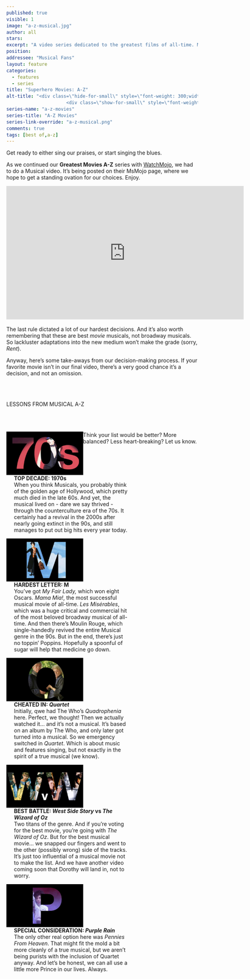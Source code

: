 ```yaml
---
published: true
visible: 1
image: "a-z-musical.jpg"
author: all
stars: 
excerpt: "A video series dedicated to the greatest films of all-time. Made In partnership with our friends at WatchMojo."
position: 
addressee: "Musical Fans"
layout: feature
categories: 
  - features
  - series
title: "Superhero Movies: A-Z"
alt-title: "<div class=\"hide-for-small\" style=\"font-weight: 300;width: 16rem;margin: -10rem auto 0 auto;font-family: Helvetica Neue;color: #fff;font-size: 1.5rem;padding-left: 2rem;text-align: center;\">The greatest movies of all time</div>
	                  <div class=\"show-for-small\" style=\"font-weight: 300;width: 10rem;margin: 3.5rem auto 0 auto;font-family: Helvetica Neue;color: #fff;font-size: 1rem;padding-left: 1rem;text-align: center;\">The greatest movies of all time</div>"
series-name: "a-z-movies"
series-title: "A-Z Movies"
series-link-override: "a-z-musical.png"
comments: true
tags: [best of,a-z]
---
```

Get ready to either sing our praises, or start singing the blues. 

As we continued our **Greatest Movies A-Z** series with [WatchMojo](https://www.youtube.com/channel/UCaWd5_7JhbQBe4dknZhsHJg), we had to do a Musical video. It’s being posted on their MsMojo page, where we hope to get a standing ovation for our choices. Enjoy. 

<div class="video-container"><iframe width="624" height="351" src="https://www.youtube.com/embed/tZSH0NASKRE?ecver=1" frameborder="0" allowfullscreen></iframe></div>

The last rule dictated a lot of our hardest decisions. And it’s also worth remembering that these are best _movie_ musicals, not broadway musicals. So lackluster adaptations into the new medium won’t make the grade (sorry, _Rent_). 

Anyway, here’s some take-aways from our decision-making process. If your favorite movie isn’t in our final video, there’s a very good chance it’s a decision, and not an omission. 

<p class="intro" style="margin-top:4rem">LESSONS FROM MUSICAL A-Z</p>

<div class="clearfix" style="margin-top:4rem;width:100%;">
	<div style="height:100%;float:left;width:40%;">
		<img style="vertical-align: top;display: inline-block;" src="/assets/img/features/inline/a-z-musical/top-decade.jpg"> 
	</div>
	<p style="margin-top:0;float:left;width:60%;padding-left: 20px;">
		<strong>TOP DECADE: 1970s</strong><br />
		When you think Musicals, you probably think of the golden age of Hollywood, which pretty much died in the late 60s. And yet, the musical lived on - dare we say thrived - through the counterculture era of the 70s. It certainly had a revival in the 2000s after nearly going extinct in the 90s, and still manages to put out big hits every year today. 
      </p>
</div>

<div class="clearfix"  style="margin-top:4rem;width:100%;">
	<div style="height:100%;float:left;width:40%;">
		<img style="vertical-align: top;display: inline-block;" src="/assets/img/features/inline/a-z-musical/hardest-letter.jpg"> 
	</div>
	<p style="margin-top:0;float:left;width:60%;padding-left: 20px;">
		<strong>HARDEST LETTER: M</strong><br />
	      You’ve got <em>My Fair Lady,</em> which won eight Oscars. <em>Mama Mia!</em>, the most successful musical movie of all-time. <em>Les Misérables</em>, which was a huge critical and commercial hit of the most beloved broadway musical of all-time. And then there’s Moulin Rouge, which single-handedly revived the entire Musical genre in the 90s. But in the end, there’s just no toppin’ Poppins. Hopefully a spoonful of sugar will help that medicine go down. 
	</p>
</div>

<div class="clearfix"  style="margin-top:4rem;width:100%;">
	<div style="height:100%;float:left;width:40%;">
		<img style="vertical-align: top;display: inline-block;" src="/assets/img/features/inline/a-z-musical/cheated-in.jpg"> 
	</div>
	<p style="margin-top:0;float:left;width:60%;padding-left: 20px;">
		<strong>CHEATED IN: <em>Quartet</em></strong><br />
		Initially, qwe had The Who’s <em>Quadrophenia</em> here. Perfect, we thought! Then we actually watched it… and it’s not a musical. It’s based on an album by The Who, and only later got turned into a musical. So we emergency switched in <em>Quartet</em>. Which is about music and features singing, but not exactly in the spirit of a true musical (we know).
	</p>
</div>

<div class="clearfix" style="margin-top:4rem;width:100%;">
	<div style="height:100%;float:left;width:40%;">
		<img style="vertical-align: top;display: inline-block;" src="/assets/img/features/inline/a-z-musical/best-battle.jpg"> 
	</div>
	<p style="margin-top:0;float:left;width:60%;padding-left: 20px;">
		<strong>BEST BATTLE: <em>West Side Story</em> vs <em>The Wizard of Oz</em></strong><br />
		Two titans of the genre. And if you’re voting for the best movie, you’re going with <em>The Wizard of Oz</em>. But for the best musical movie… we snapped our fingers and went to the other (possibly wrong) side of the tracks. It’s just too influential of a musical movie not to make the list. And we have another video coming soon that Dorothy will land in, not to worry.
	</p>
</div>

<div class="clearfix"  style="margin:4rem 0;width:100%;">
	<div style="height:100%;float:left;width:40%;">
		<img style="vertical-align: top;display: inline-block;" src="/assets/img/features/inline/a-z-musical/special-consideration.jpg"> 
	</div>
	<p style="margin-top:0;float:left;width:60%;padding-left: 20px;">
		<strong>SPECIAL CONSIDERATION: <em>Purple Rain</em></strong><br />
	     The only other real option here was <em>Pennies From Heaven</em>. That might fit the mold a bit more cleanly of a true musical, but we aren’t being purists with the inclusion of Quartet anyway. And let’s be honest, we can all use a little more Prince in our lives. Always. 
	</p>
</div>

Think your list would be better? More balanced? Less heart-breaking? Let us know.